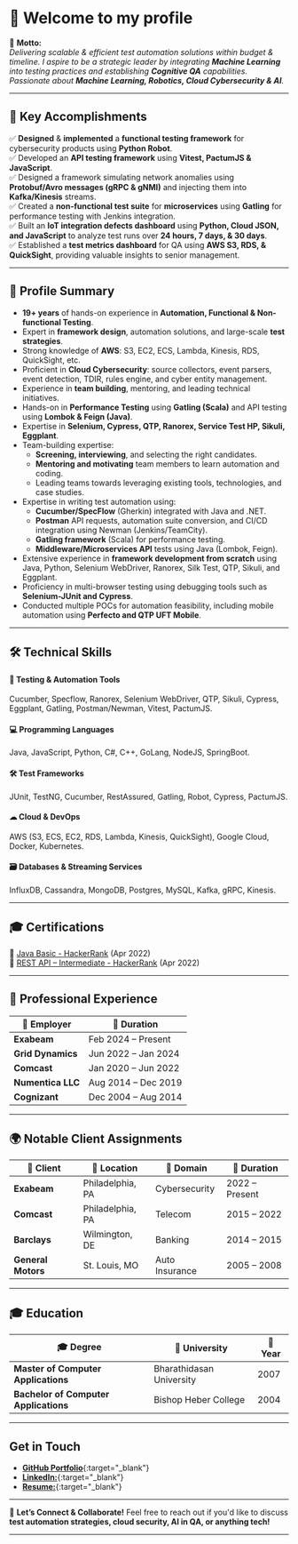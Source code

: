 # 🚀 Welcome to my profile  

🎯 **Motto:**  
_Delivering scalable & efficient test automation solutions within budget & timeline._
*I aspire to be a strategic leader by integrating **Machine Learning** into testing practices and establishing **Cognitive QA** capabilities. Passionate about **Machine Learning, Robotics, Cloud Cybersecurity & AI**.*

---

## 🌟 **Key Accomplishments**  
✅ **Designed** & **implemented** a **functional testing framework** for cybersecurity products using **Python Robot**.  
✅ Developed an **API testing framework** using **Vitest, PactumJS & JavaScript**.  
✅  Designed a framework simulating network anomalies using **Protobuf/Avro messages (gRPC & gNMI)** and injecting them into **Kafka/Kinesis** streams.  
✅ Created a **non-functional test suite** for **microservices** using **Gatling** for performance testing with Jenkins integration.  
✅ Built an **IoT integration defects dashboard** using **Python, Cloud JSON, and JavaScript** to analyze test runs over **24 hours, 7 days, & 30 days**.  
✅ Established a **test metrics dashboard** for QA using **AWS S3, RDS, & QuickSight**, providing valuable insights to senior management.  

---

## 📌 **Profile Summary**  
- **19+ years** of hands-on experience in **Automation, Functional & Non-functional Testing**.  
- Expert in **framework design**, automation solutions, and large-scale **test strategies**.  
- Strong knowledge of **AWS**: S3, EC2, ECS, Lambda, Kinesis, RDS, QuickSight, etc.  
- Proficient in **Cloud Cybersecurity**: source collectors, event parsers, event detection, TDIR, rules engine, and cyber entity management.  
- Experience in **team building**, mentoring, and leading technical initiatives.  
- Hands-on in **Performance Testing** using **Gatling (Scala)** and API testing using **Lombok & Feign (Java)**.  
- Expertise in **Selenium, Cypress, QTP, Ranorex, Service Test HP, Sikuli, Eggplant**.  
- Team-building expertise:
  - **Screening, interviewing**, and selecting the right candidates.
  - **Mentoring and motivating** team members to learn automation and coding.
  - Leading teams towards leveraging existing tools, technologies, and case studies.
- Expertise in writing test automation using:
  - **Cucumber/SpecFlow** (Gherkin) integrated with Java and .NET.
  - **Postman** API requests, automation suite conversion, and CI/CD integration using Newman (Jenkins/TeamCity).
  - **Gatling framework** (Scala) for performance testing.
  - **Middleware/Microservices API** tests using Java (Lombok, Feign).
- Extensive experience in **framework development from scratch** using Java, Python, Selenium WebDriver, Ranorex, Silk Test, QTP, Sikuli, and Eggplant.
- Proficiency in multi-browser testing using debugging tools such as **Selenium-JUnit and Cypress**.  
- Conducted multiple POCs for automation feasibility, including mobile automation using **Perfecto and QTP UFT Mobile**.  

---

## 🛠 **Technical Skills**  

#### **🧪 Testing & Automation Tools**  
Cucumber, Specflow, Ranorex, Selenium WebDriver, QTP, Sikuli, Cypress, Eggplant, Gatling, Postman/Newman, Vitest, PactumJS.  

#### **💻 Programming Languages**  
Java, JavaScript, Python, C#, C++, GoLang, NodeJS, SpringBoot.  

#### **🛠 Test Frameworks**  
JUnit, TestNG, Cucumber, RestAssured, Gatling, Robot, Cypress, PactumJS.  

#### **☁ Cloud & DevOps**  
AWS (S3, ECS, EC2, RDS, Lambda, Kinesis, QuickSight), Google Cloud, Docker, Kubernetes.  

#### **🗃 Databases & Streaming Services**  
InfluxDB, Cassandra, MongoDB, Postgres, MySQL, Kafka, gRPC, Kinesis.  

---

## 🎓 **Certifications**  
📜 [Java Basic - HackerRank](https://www.hackerrank.com/certificates/cee3ac5e3385) (Apr 2022)  
📜 [REST API – Intermediate - HackerRank](https://www.hackerrank.com/certificates/45ef0987e088) (Apr 2022)  

---

## 💼 **Professional Experience**  

| 🏢 Employer | 📅 Duration |  
|------------|------------|  
| **Exabeam** | Feb 2024 – Present |  
| **Grid Dynamics** | Jun 2022 – Jan 2024 |  
| **Comcast** | Jan 2020 – Jun 2022 |  
| **Numentica LLC** | Aug 2014 – Dec 2019 |  
| **Cognizant** | Dec 2004 – Aug 2014 |  

---

## 🌍 **Notable Client Assignments**  

| 🌟 Client | 📍 Location | 🏢 Domain | 📅 Duration |  
|---------|-----------|--------|------------|  
| **Exabeam** | Philadelphia, PA | Cybersecurity | 2022 – Present |  
| **Comcast** | Philadelphia, PA | Telecom | 2015 – 2022 |  
| **Barclays** | Wilmington, DE | Banking | 2014 – 2015 |  
| **General Motors** | St. Louis, MO | Auto Insurance | 2005 – 2008 |  

---

## 🎓 **Education**  

| 🎓 Degree | 🏫 University | 📅 Year |  
|----------|-------------|---------|  
| **Master of Computer Applications** | Bharathidasan University | 2007 |  
| **Bachelor of Computer Applications** | Bishop Heber College | 2004 |  

---

## **Get in Touch**
- [**GitHub Portfolio**](https://github.com/muthukumar-ramaiyah){:target="_blank"}
- [**LinkedIn:**](https://www.linkedin.com/in/muthukumar-ramaiyah/){:target="_blank"}
- [**Resume:**](https://drive.google.com/file/d/1BUlYYsa3Uac6pcYunobg-sw_THVOk2nt/view?usp=sharing){:target="_blank"}

---

🚀 **Let’s Connect & Collaborate!** Feel free to reach out if you'd like to discuss **test automation strategies, cloud security, AI in QA, or anything tech!**  

---
